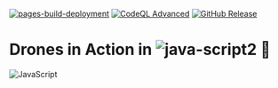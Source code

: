 [![pages-build-deployment](https://github.com/meleksabit/drones-js/actions/workflows/pages/pages-build-deployment/badge.svg)](https://github.com/meleksabit/drones-js/actions/workflows/pages/pages-build-deployment)
[![CodeQL Advanced](https://github.com/meleksabit/drones-js/actions/workflows/codeql.yml/badge.svg)](https://github.com/meleksabit/drones-js/actions/workflows/codeql.yml)
[![GitHub Release](https://img.shields.io/github/v/release/meleksabit/drones-js)](https://github.com/meleksabit/drones-js/releases)
# Drones in Action in ![java-script2](https://user-images.githubusercontent.com/32045473/150615243-fd452ea6-645b-4c45-a577-ce7dfe0665e4.png) 🤖

![JavaScript](https://user-images.githubusercontent.com/32045473/150614877-330ef2c9-9c13-4b91-92c5-883a1b5254f2.png)

